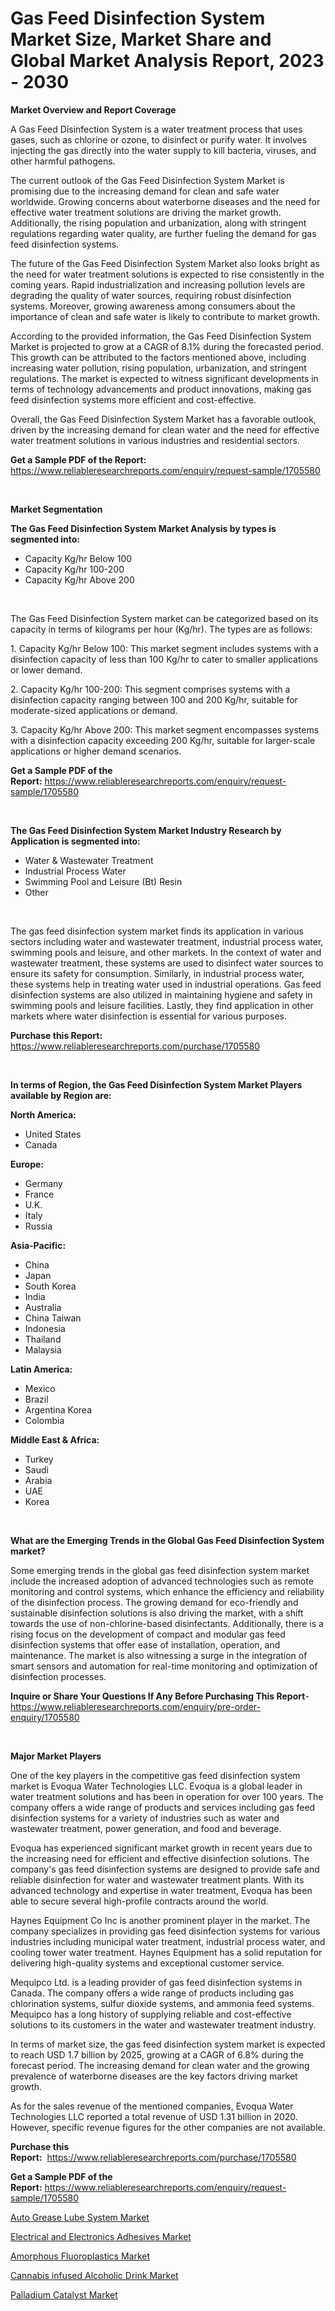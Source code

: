 <p><h1>Gas Feed Disinfection System Market Size, Market Share and Global Market Analysis Report, 2023 - 2030</h1></p><p><strong>Market Overview and Report Coverage</strong></p>
<p><p>A Gas Feed Disinfection System is a water treatment process that uses gases, such as chlorine or ozone, to disinfect or purify water. It involves injecting the gas directly into the water supply to kill bacteria, viruses, and other harmful pathogens.</p><p>The current outlook of the Gas Feed Disinfection System Market is promising due to the increasing demand for clean and safe water worldwide. Growing concerns about waterborne diseases and the need for effective water treatment solutions are driving the market growth. Additionally, the rising population and urbanization, along with stringent regulations regarding water quality, are further fueling the demand for gas feed disinfection systems.</p><p>The future of the Gas Feed Disinfection System Market also looks bright as the need for water treatment solutions is expected to rise consistently in the coming years. Rapid industrialization and increasing pollution levels are degrading the quality of water sources, requiring robust disinfection systems. Moreover, growing awareness among consumers about the importance of clean and safe water is likely to contribute to market growth.</p><p>According to the provided information, the Gas Feed Disinfection System Market is projected to grow at a CAGR of 8.1% during the forecasted period. This growth can be attributed to the factors mentioned above, including increasing water pollution, rising population, urbanization, and stringent regulations. The market is expected to witness significant developments in terms of technology advancements and product innovations, making gas feed disinfection systems more efficient and cost-effective.</p><p>Overall, the Gas Feed Disinfection System Market has a favorable outlook, driven by the increasing demand for clean water and the need for effective water treatment solutions in various industries and residential sectors.</p></p>
<p><strong>Get a Sample PDF of the Report:</strong> <a href="https://www.reliableresearchreports.com/enquiry/request-sample/1705580">https://www.reliableresearchreports.com/enquiry/request-sample/1705580</a></p>
<p>&nbsp;</p>
<p><strong>Market Segmentation</strong></p>
<p><strong>The Gas Feed Disinfection System Market Analysis by types is segmented into:</strong></p>
<p><ul><li>Capacity Kg/hr Below 100</li><li>Capacity Kg/hr 100-200</li><li>Capacity Kg/hr Above 200</li></ul></p>
<p>&nbsp;</p>
<p><p>The Gas Feed Disinfection System market can be categorized based on its capacity in terms of kilograms per hour (Kg/hr). The types are as follows: </p><p>1. Capacity Kg/hr Below 100: This market segment includes systems with a disinfection capacity of less than 100 Kg/hr to cater to smaller applications or lower demand.</p><p>2. Capacity Kg/hr 100-200: This segment comprises systems with a disinfection capacity ranging between 100 and 200 Kg/hr, suitable for moderate-sized applications or demand.</p><p>3. Capacity Kg/hr Above 200: This market segment encompasses systems with a disinfection capacity exceeding 200 Kg/hr, suitable for larger-scale applications or higher demand scenarios.</p></p>
<p><strong>Get a Sample PDF of the Report:</strong>&nbsp;<a href="https://www.reliableresearchreports.com/enquiry/request-sample/1705580">https://www.reliableresearchreports.com/enquiry/request-sample/1705580</a></p>
<p>&nbsp;</p>
<p><strong>The Gas Feed Disinfection System Market Industry Research by Application is segmented into:</strong></p>
<p><ul><li>Water & Wastewater Treatment</li><li>Industrial Process Water</li><li>Swimming Pool and Leisure (Bt) Resin</li><li>Other</li></ul></p>
<p>&nbsp;</p>
<p><p>The gas feed disinfection system market finds its application in various sectors including water and wastewater treatment, industrial process water, swimming pools and leisure, and other markets. In the context of water and wastewater treatment, these systems are used to disinfect water sources to ensure its safety for consumption. Similarly, in industrial process water, these systems help in treating water used in industrial operations. Gas feed disinfection systems are also utilized in maintaining hygiene and safety in swimming pools and leisure facilities. Lastly, they find application in other markets where water disinfection is essential for various purposes.</p></p>
<p><strong>Purchase this Report:</strong>&nbsp; <a href="https://www.reliableresearchreports.com/purchase/1705580">https://www.reliableresearchreports.com/purchase/1705580</a></p>
<p>&nbsp;</p>
<p><strong>In terms of Region, the Gas Feed Disinfection System Market Players available by Region are:</strong></p>
<p>
    <p> <strong> North America: </strong>
        <ul>
            <li>United States</li>
            <li>Canada</li>
        </ul>
        </p> 
    <p> <strong> Europe: </strong>
        <ul>
            <li>Germany</li>
            <li>France</li>
            <li>U.K.</li>
            <li>Italy</li>
            <li>Russia</li>
        </ul>
        </p> 
    <p> <strong> Asia-Pacific: </strong>
        <ul>
            <li>China</li>
            <li>Japan</li>
            <li>South Korea</li>
            <li>India</li>
            <li>Australia</li>
            <li>China Taiwan</li>
            <li>Indonesia</li>
            <li>Thailand</li>
            <li>Malaysia</li>
        </ul>
        </p> 
    <p> <strong> Latin America: </strong>
        <ul>
            <li>Mexico</li>
            <li>Brazil</li>
            <li>Argentina Korea</li>
            <li>Colombia</li>
        </ul>
        </p> 
    <p> <strong> Middle East & Africa: </strong>
        <ul>
            <li>Turkey</li>
            <li>Saudi</li>
            <li>Arabia</li>
            <li>UAE</li>
            <li>Korea</li>
        </ul>
    </p>
    </p>
<p>&nbsp;</p>
<p><strong>What are the Emerging Trends in the Global Gas Feed Disinfection System market?</strong></p>
<p><p>Some emerging trends in the global gas feed disinfection system market include the increased adoption of advanced technologies such as remote monitoring and control systems, which enhance the efficiency and reliability of the disinfection process. The growing demand for eco-friendly and sustainable disinfection solutions is also driving the market, with a shift towards the use of non-chlorine-based disinfectants. Additionally, there is a rising focus on the development of compact and modular gas feed disinfection systems that offer ease of installation, operation, and maintenance. The market is also witnessing a surge in the integration of smart sensors and automation for real-time monitoring and optimization of disinfection processes.</p></p>
<p><strong>Inquire or Share Your Questions If Any Before Purchasing This Report</strong>- <a href="https://www.reliableresearchreports.com/enquiry/pre-order-enquiry/1705580">https://www.reliableresearchreports.com/enquiry/pre-order-enquiry/1705580</a></p>
<p>&nbsp;</p>
<p><strong>Major Market Players</strong></p>
<p><p>One of the key players in the competitive gas feed disinfection system market is Evoqua Water Technologies LLC. Evoqua is a global leader in water treatment solutions and has been in operation for over 100 years. The company offers a wide range of products and services including gas feed disinfection systems for a variety of industries such as water and wastewater treatment, power generation, and food and beverage.</p><p>Evoqua has experienced significant market growth in recent years due to the increasing need for efficient and effective disinfection solutions. The company's gas feed disinfection systems are designed to provide safe and reliable disinfection for water and wastewater treatment plants. With its advanced technology and expertise in water treatment, Evoqua has been able to secure several high-profile contracts around the world.</p><p>Haynes Equipment Co Inc is another prominent player in the market. The company specializes in providing gas feed disinfection systems for various industries including municipal water treatment, industrial process water, and cooling tower water treatment. Haynes Equipment has a solid reputation for delivering high-quality systems and exceptional customer service.</p><p>Mequipco Ltd. is a leading provider of gas feed disinfection systems in Canada. The company offers a wide range of products including gas chlorination systems, sulfur dioxide systems, and ammonia feed systems. Mequipco has a long history of supplying reliable and cost-effective solutions to its customers in the water and wastewater treatment industry.</p><p>In terms of market size, the gas feed disinfection system market is expected to reach USD 1.7 billion by 2025, growing at a CAGR of 6.8% during the forecast period. The increasing demand for clean water and the growing prevalence of waterborne diseases are the key factors driving market growth.</p><p>As for the sales revenue of the mentioned companies, Evoqua Water Technologies LLC reported a total revenue of USD 1.31 billion in 2020. However, specific revenue figures for the other companies are not available.</p></p>
<p><strong>Purchase this Report:</strong>&nbsp;&nbsp;<a href="https://www.reliableresearchreports.com/purchase/1705580">https://www.reliableresearchreports.com/purchase/1705580</a></p>
<p></p>
<p><strong>Get a Sample PDF of the Report:</strong>&nbsp;<a href="https://www.reliableresearchreports.com/enquiry/request-sample/1705580">https://www.reliableresearchreports.com/enquiry/request-sample/1705580</a></p>
<p><p><a href="https://medium.com/@dennisoliver07/auto-grease-lube-system-market-competitive-analysis-market-trends-and-forecast-to-2030-bf649ff8d189">Auto Grease Lube System Market</a></p><p><a href="https://github.com/mahnoor2003/Market-Research-Report-List-1/blob/main/electrical-and-electronics-adhesives-market.md">Electrical and Electronics Adhesives Market</a></p><p><a href="https://medium.com/@jamesromero59/amorphous-fluoroplastics-market-competitive-analysis-market-trends-and-forecast-to-2030-e105bcabb3f7">Amorphous Fluoroplastics Market</a></p><p><a href="https://www.linkedin.com/pulse/cannabis-infused-alcoholic-drink-market-research-knebe/">Cannabis infused Alcoholic Drink Market</a></p><p><a href="https://github.com/abdelrhmankishk22/Market-Research-Report-List-1/blob/main/palladium-catalyst-market.md">Palladium Catalyst Market</a></p></p>